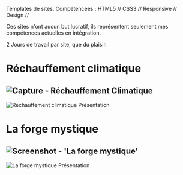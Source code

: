 Templates de sites, Compétencees : HTML5 // CSS3 // Responsive // Design //

Ces sites n'ont aucun but lucratif, ils représentent seulement mes compétences actuelles en intégration.

2 Jours de travail par site, que du plaisir.


# Réchauffement climatique

![Capture - Réchauffement Climatique ](https://user-images.githubusercontent.com/87061785/143251438-69e90508-c69b-489d-b7b6-5f7a7f349f80.png)
--
![Réchauffement climatique Présentation](https://user-images.githubusercontent.com/87061785/143251457-096a077f-8cf1-45c9-a704-0a8785c791d3.jpg)


# La forge mystique

![Screenshot  - 'La forge mystique' ](https://user-images.githubusercontent.com/87061785/143251554-e55403ce-8c06-457c-b4cd-1f54b17b18bb.png)
--
![La forge mystique Présentation](https://user-images.githubusercontent.com/87061785/143251546-4e2b939c-c1fd-4502-8aa3-e3d01ca16532.jpg)
